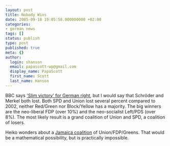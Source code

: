 ```yaml
---
layout: post
title: Nobody Wins
date: 2005-09-18 19:05:58.000000000 +02:00
categories:
- german news
tags: []
status: publish
type: post
published: true
meta: {}
author:
  login: shanson
  email: papascott-wp@gmail.com
  display_name: PapaScott
  first_name: Scott
  last_name: Hanson
---
```

<p>BBC says <a href="http://news.bbc.co.uk/1/hi/world/europe/4258376.stm" title="BBC NEWS | World | Europe | 'Slim victory' for German right">'Slim victory' for German right</a>, but I would say that Schr&ouml;der and Merkel both lost. Both SPD and Union lost several percent compared to 2002, neither Red/Green nor Block/Yellow has a majority. The big winners are the neo-liberal FDP (over 10%) and the neo-socialist Left/PDS (over 8%). The most likely result is a grand coalition of Union and SPD, a coalition of losers. </p>
<p>Heiko wonders about a <a href="http://www.hebig.com/archives/003369.shtml" title="Jamaica coalition by Heiko Hebig | hebig.com">Jamaica coalition</a> of Union/FDP/Greens. That would be a mathematical possibility, but is practically impossible.</p>
